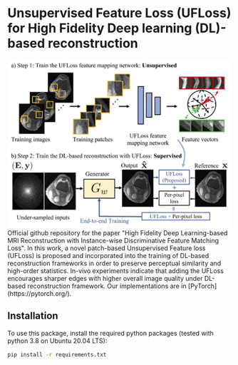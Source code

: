 # Unsupervised Feature Loss (UFLoss) for High Fidelity Deep learning (DL)-based reconstruction
<img src="github_images/Figure_1.jpg" width="900px"/>
Official github repository for the paper "High Fidelity Deep Learning-based MRI Reconstruction with Instance-wise Discriminative Feature Matching Loss". In this work, a novel patch-based Unsupervised Feature loss (UFLoss) is proposed and incorporated into the training of DL-based reconstruction frameworks in order to preserve perceptual similarity and high-order statistics. In-vivo experiments indicate that adding the UFLoss encourages sharper edges with higher overall image quality under DL-based reconstruction framework. Our implementations are in [PyTorch](https://pytorch.org/).

## Installation
To use this package, install the required python packages (tested with python 3.8 on Ubuntu 20.04 LTS):
```bash
pip install -r requirements.txt
```